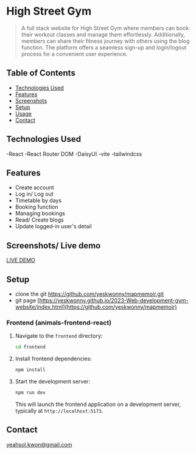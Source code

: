 # High Street Gym

> A full stack website for High Street Gym where members can book their workout classes and manage them effortlessly.
> Additionally, members can share their fitness journey with others using the blog function.
> The platform offers a seamless sign-up and login/logout process for a convenient user experience.

## Table of Contents

- [Technologies Used](#technologies-used)
- [Features](#features)
- [Screenshots](#screenshots)
- [Setup](#setup)
- [Usage](#usage)
- [Contact](#contact)
<!-- * [License](#license) -->



## Technologies Used

-React
-React Router DOM
-DaisyUI
-vite
-tailwindcss
  

## Features
- Create account
- Log in/ Log out
- Timetable by days
- Booking function
- Managing bookings
- Read/ Create blogs
- Update logged-in user's detail 

## Screenshots/ Live demo
[LIVE DEMO](http://3.27.193.10/)


<!-- If you have screenshots you'd like to share, include them here. -->

## Setup
- clone the git 
  https://github.com/yeskwonny/mapmemoir.git
- git page
  [https://yeskwonny.github.io/2023-Web-development-gym-website/index.html](https://github.com/yeskwonny/mapmemoir)

### Frontend (animals-frontend-react)

1. Navigate to the `frontend` directory:

   ```bash
   cd frontend
   ```

2. Install frontend dependencies:

   ```bash
   npm install
   ```

3. Start the development server:

   ```bash
   npm run dev
   ```

   This will launch the frontend application on a development server, typically at `http://localhost:5173`.



## Contact

yeahsol.kwon@gmail.com


